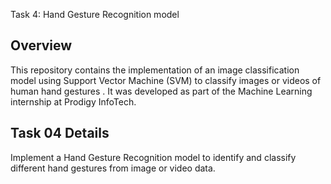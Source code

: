 Task 4: Hand Gesture Recognition model

## Overview

This repository contains the implementation of an image classification model using Support Vector Machine (SVM) to classify images or videos of human hand gestures . It was developed as part of the Machine Learning internship at Prodigy InfoTech.

## Task 04 Details
Implement a Hand Gesture Recognition model  to identify and classify different hand gestures from image or video data.

